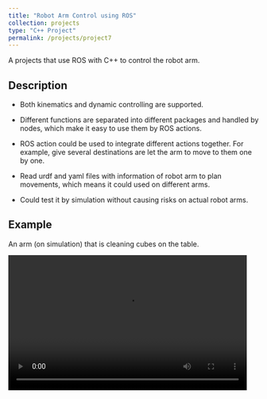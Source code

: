 ```yaml
---
title: "Robot Arm Control using ROS"
collection: projects
type: "C++ Project"
permalink: /projects/project7
---
```


A projects that use ROS with C++ to control the robot arm.

Description
------

* Both kinematics and dynamic controlling are supported.

* Different functions are separated into different packages and handled by nodes, which make it easy to use them by ROS actions.

* ROS action could be used to integrate different actions together. For example, give several destinations are let the arm to move to them one by one.

* Read urdf and yaml files with information of robot arm to plan movements, which means it could used on different arms.

* Could test it by simulation without causing risks on actual robot arms.

Example
------

An arm (on simulation) that is cleaning cubes on the table.

<video width="480" height="272" controls>
  <source src="/images/clean.mp4" type="video/mp4">
</video>
